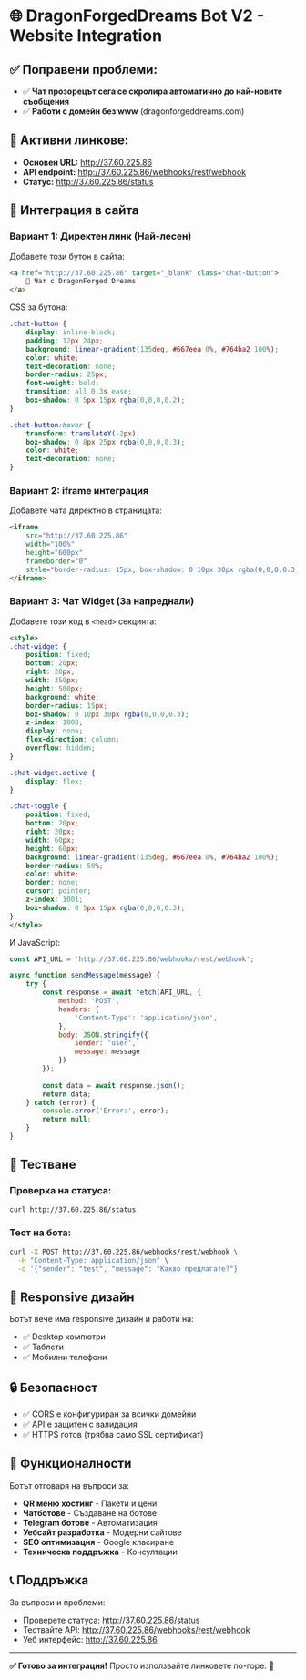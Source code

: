 # 🌐 DragonForgedDreams Bot V2 - Website Integration

## ✅ Поправени проблеми:
- ✅ **Чат прозорецът сега се скролира автоматично до най-новите съобщения**
- ✅ **Работи с домейн без www** (dragonforgeddreams.com)

## 🔗 Активни линкове:
- **Основен URL:** http://37.60.225.86
- **API endpoint:** http://37.60.225.86/webhooks/rest/webhook
- **Статус:** http://37.60.225.86/status

## 🚀 Интеграция в сайта

### Вариант 1: Директен линк (Най-лесен)
Добавете този бутон в сайта:

```html
<a href="http://37.60.225.86" target="_blank" class="chat-button">
    💬 Чат с DragonForged Dreams
</a>
```

CSS за бутона:
```css
.chat-button {
    display: inline-block;
    padding: 12px 24px;
    background: linear-gradient(135deg, #667eea 0%, #764ba2 100%);
    color: white;
    text-decoration: none;
    border-radius: 25px;
    font-weight: bold;
    transition: all 0.3s ease;
    box-shadow: 0 5px 15px rgba(0,0,0,0.2);
}

.chat-button:hover {
    transform: translateY(-2px);
    box-shadow: 0 8px 25px rgba(0,0,0,0.3);
    color: white;
    text-decoration: none;
}
```

### Вариант 2: iframe интеграция
Добавете чата директно в страницата:

```html
<iframe 
    src="http://37.60.225.86" 
    width="100%" 
    height="600px" 
    frameborder="0"
    style="border-radius: 15px; box-shadow: 0 10px 30px rgba(0,0,0,0.3);">
</iframe>
```

### Вариант 3: Чат Widget (За напреднали)
Добавете този код в `<head>` секцията:

```html
<style>
.chat-widget {
    position: fixed;
    bottom: 20px;
    right: 20px;
    width: 350px;
    height: 500px;
    background: white;
    border-radius: 15px;
    box-shadow: 0 10px 30px rgba(0,0,0,0.3);
    z-index: 1000;
    display: none;
    flex-direction: column;
    overflow: hidden;
}

.chat-widget.active {
    display: flex;
}

.chat-toggle {
    position: fixed;
    bottom: 20px;
    right: 20px;
    width: 60px;
    height: 60px;
    background: linear-gradient(135deg, #667eea 0%, #764ba2 100%);
    border-radius: 50%;
    color: white;
    border: none;
    cursor: pointer;
    z-index: 1001;
    box-shadow: 0 5px 15px rgba(0,0,0,0.3);
}
</style>
```

И JavaScript:
```javascript
const API_URL = 'http://37.60.225.86/webhooks/rest/webhook';

async function sendMessage(message) {
    try {
        const response = await fetch(API_URL, {
            method: 'POST',
            headers: {
                'Content-Type': 'application/json',
            },
            body: JSON.stringify({
                sender: 'user',
                message: message
            })
        });
        
        const data = await response.json();
        return data;
    } catch (error) {
        console.error('Error:', error);
        return null;
    }
}
```

## 🧪 Тестване

### Проверка на статуса:
```bash
curl http://37.60.225.86/status
```

### Тест на бота:
```bash
curl -X POST http://37.60.225.86/webhooks/rest/webhook \
  -H "Content-Type: application/json" \
  -d '{"sender": "test", "message": "Какво предлагате?"}'
```

## 📱 Responsive дизайн

Ботът вече има responsive дизайн и работи на:
- ✅ Desktop компютри
- ✅ Таблети  
- ✅ Мобилни телефони

## 🔒 Безопасност

- ✅ CORS е конфигуриран за всички домейни
- ✅ API е защитен с валидация
- ✅ HTTPS готов (трябва само SSL сертификат)

## 🎯 Функционалности

Ботът отговаря на въпроси за:
- **QR меню хостинг** - Пакети и цени
- **Чатботове** - Създаване на ботове
- **Telegram ботове** - Автоматизация
- **Уебсайт разработка** - Модерни сайтове
- **SEO оптимизация** - Google класиране
- **Техническа поддръжка** - Консултации

## 📞 Поддръжка

За въпроси и проблеми:
- Проверете статуса: http://37.60.225.86/status
- Тествайте API: http://37.60.225.86/webhooks/rest/webhook
- Уеб интерфейс: http://37.60.225.86

---

**✅ Готово за интеграция!** Просто използвайте линковете по-горе. 🚀
